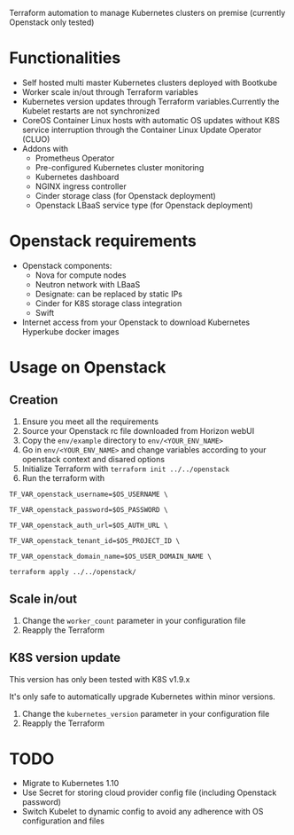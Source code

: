 Terraform automation to manage Kubernetes clusters on premise (currently Openstack only tested)

# Functionalities

* Self hosted multi master Kubernetes clusters deployed with Bootkube
* Worker scale in/out through Terraform variables
* Kubernetes version updates through Terraform variables.Currently the Kubelet restarts are not synchronized
* CoreOS Container Linux hosts with automatic OS updates without K8S service interruption through the Container Linux Update Operator (CLUO)
* Addons with
  * Prometheus Operator
  * Pre-configured Kubernetes cluster monitoring
  * Kubernetes dashboard
  * NGINX ingress controller
  * Cinder storage class (for Openstack deployment)
  * Openstack LBaaS service type (for Openstack deployment)

# Openstack requirements

* Openstack components:
  * Nova for compute nodes
  * Neutron network with LBaaS
  * Designate: can be replaced by static IPs
  * Cinder for K8S storage class integration
  * Swift
* Internet access from your Openstack to download Kubernetes Hyperkube docker images

# Usage on Openstack

## Creation

1. Ensure you meet all the requirements
1. Source your Openstack rc file downloaded from Horizon webUI
2. Copy the `env/example` directory to `env/<YOUR_ENV_NAME>`
3. Go in `env/<YOUR_ENV_NAME>` and change variables according to your openstack context and disared options
4. Initialize Terraform with `terraform init ../../openstack`
5. Run the terraform with

`TF_VAR_openstack_username=$OS_USERNAME \`

`TF_VAR_openstack_password=$OS_PASSWORD \`

`TF_VAR_openstack_auth_url=$OS_AUTH_URL \`

`TF_VAR_openstack_tenant_id=$OS_PROJECT_ID \`

`TF_VAR_openstack_domain_name=$OS_USER_DOMAIN_NAME \`

`terraform apply ../../openstack/`

## Scale in/out

1. Change the `worker_count` parameter in your configuration file
2. Reapply the Terraform

## K8S version update

This version has only been tested with K8S v1.9.x

It's only safe to automatically upgrade Kubernetes within minor versions.

1. Change the `kubernetes_version` parameter in your configuration file
2. Reapply the Terraform

# TODO

* Migrate to Kubernetes 1.10
* Use Secret for storing cloud provider config file (including Openstack password)
* Switch Kubelet to dynamic config to avoid any adherence with OS configuration and files